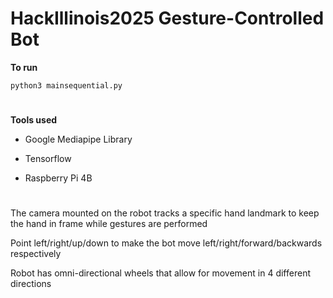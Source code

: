 # HackIllinois2025 Gesture-Controlled Bot

**To run**

``
python3 mainsequential.py
``
#

**Tools used**

- Google Mediapipe Library

- Tensorflow

- Raspberry Pi 4B

# 

The camera mounted on the robot tracks a specific hand landmark to keep the hand in frame while gestures are performed

Point left/right/up/down to make the bot move left/right/forward/backwards respectively

Robot has omni-directional wheels that allow for movement in 4 different directions
